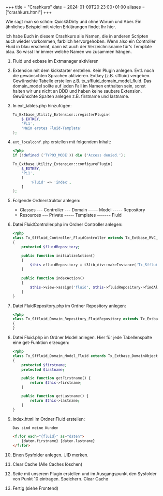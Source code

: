 +++
title = "Crashkurs"
date = 2024-01-09T20:23:00+01:00
aliases = ["crashkurs.html"]
+++

Wie sagt man so schön: Quick&Dirty und ohne Warum und Aber. Ein ähnliches Beispiel mit vielen Erklärungen findet Ihr hier.

Ich habe Euch in diesem Crashkurs alle Namen, die in anderen Scripten auch wieder vorkommen, farblich hervorgehoben. Wenn also ein Controller Fluid in blau erscheint, dann ist auch der Verzeichnisname für's Template blau. So wisst Ihr immer welche Namen wo zusammen hängen.

1. Fluid und exbase im Extmanager aktivieren

2. Extension mit dem kickstarter erstellen. Kein Plugin anlegen. Evtl. noch die gewünschten Sprachen aktivieren. Extkey (z.B. sffluid) vergeben. Gewünschte Tabelle erstellen z.B. tx_sffluid_domain_model_fluid. Das domain_model sollte auf jeden Fall im Namen enthalten sein, sonst halten wir uns nicht an DDD und haben keine saubere Extension. Gewünschte Spalten anlegen z.B. firstname und lastname.

3. In ext_tables.php hinzufügen:

   ```php
   Tx_Extbase_Utility_Extension::registerPlugin(
       $_EXTKEY,
       'Pi1',
       'Mein erstes Fluid-Template'
   );
   ```

4. `ext_localconf.php` erstellen mit folgendem Inhalt:

   ```php
   <?php
   if (!defined ('TYPO3_MODE')) die ('Access denied.');

   Tx_Extbase_Utility_Extension::configurePlugin(
       $_EXTKEY,
       'Pi1',
       [
           'Fluid' => 'index',
       ]
   );
   ```

5. Folgende Ordnerstruktur anlegen:

   - Classes
   --- Controller
   --- Domain
   ----- Model
   ----- Repository
   - Resources
   --- Private
   ----- Templates
   ------- Fluid

6. Datei FluidController.php im Ordner Controller anlegen:

   ```php
   <?php
   class Tx_Sffluid_Controller_FluidController extends Tx_Extbase_MVC_Controller_ActionController 
   {
       protected $fluidRepository;

       public function initializeAction() 
       {
           $this->fluidRepository = t3lib_div::makeInstance('Tx_Sffluid_Domain_Repository_FluidRepository');
       }
    
       public function indexAction() 
       {
           $this->view->assign('fluid', $this->fluidRepository->findAll());
       }
   }
   ```

7. Datei FluidRepository.php im Ordner Repository anlegen:

   ```php
   <?php
   class Tx_Sffluid_Domain_Repository_FluidRepository extends Tx_Extbase_Persistence_Repository 
   {
   }
   ```

8. Datei Fluid.php im Ordner Model anlegen. Hier für jede Tabellenspalte eine get-Funktion erzeugen:

   ```php
   <?php
   class Tx_Sffluid_Domain_Model_Fluid extends Tx_Extbase_DomainObject_AbstractEntity 
   {
       protected $firstname;
       protected $lastname;
   
       public function getFirstname() {
           return $this->firstname;
       }
   
       public function getLastname() {
           return $this->lastname;
       }
   }
   ```

9. index.html im Ordner Fluid erstellen:

   ```html
   Das sind meine Kunden

   <f:for each="{fluid}" as="daten">
       {daten.firstname} {daten.lastname}
   </f:for>
   ```

10. Einen Sysfolder anlegen. UID merken.

11. Clear Cache (Alle Caches löschen)

12. Seite mit unserem Plugin erstellen und im Ausgangspunkt den Sysfolder von Punkt 10 eintragen. Speichern. Clear Cache

13. Fertig (siehe Frontend)
